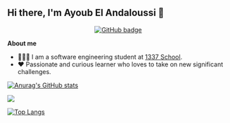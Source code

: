 <!--### Hi there 👋 -->

<!--
**elandalouss/elandalouss** is a ✨ _special_ ✨ repository because its `README.md` (this file) appears on your GitHub profile.

Here are some ideas to get you started:

- 🔭 I’m currently working on ...
- 🌱 I’m currently learning ...
- 👯 I’m looking to collaborate on ...
- 🤔 I’m looking for help with ...
- 💬 Ask me about ...
- 📫 How to reach me: ...
- 😄 Pronouns: ...
- ⚡ Fun fact: ...
-->



## Hi there, I'm Ayoub El Andaloussi 👋 

<p align="center">
<!--     <a href="https://github.com/elandalouss">
    <img src="https://img.shields.io/github/watchers/elandalouss/elandalouss?label=Profile%20Views&style=for-the-badge" alt="GitHub badge" />
  </a> -->
 <!--  <a href="https://www.linkedin.com/in/hamza-hoummadi/">
    <img src="https://img.shields.io/website?label=Linkedin&style=for-the-badge&url=https%3A%2F%2Fcodestackr.com" />
  </a> -->
  <a href="https://github.com/elandalouss">
    <img src="https://img.shields.io/github/followers/elandalouss?label=Followers&logo=GitHub&style=for-the-badge" alt="GitHub badge" />
  </a>
<!--  <a href="https://www.codingame.com/profile/8b104feb2cd64ffd04b16fb55e1e76946368504">
    <img src="https://img.shields.io/website?label=codingame&style=for-the-badge&url=https%3A%2F%2Fcodestackr.com" />
  </a> -->
</p>

**About me**

- 👨🏽‍💻 I am a software engineering student at [1337 School](https://www.1337.ma/en/).
- ❤️ Passionate and curious learner who loves to take on new significant challenges.

[![Anurag's GitHub stats](https://github-readme-stats.vercel.app/api?username=elandalouss&count_private=true&show_icons=true&theme=radical)](https://github.com/anuraghazra/github-readme-stats)



  <a href = "https://profile.intra.42.fr/users/aelandal" ><img src="https://badge.mediaplus.ma/darkgray/aelandal"><a>

      

[![Top Langs](https://github-readme-stats.vercel.app/api/top-langs/?username=elandalouss&layout=compact&theme=radical)](https://github.com/elandalouss)

<!-- [![42 Profile Card](
